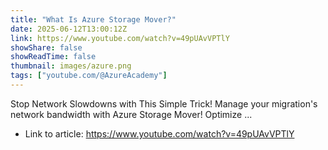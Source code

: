 ```yaml
---
title: "What Is Azure Storage Mover?"
date: 2025-06-12T13:00:12Z
link: https://www.youtube.com/watch?v=49pUAvVPTlY
showShare: false
showReadTime: false
thumbnail: images/azure.png
tags: ["youtube.com/@AzureAcademy"]
---
```

Stop Network Slowdowns with This Simple Trick! Manage your migration's network bandwidth with Azure Storage Mover! Optimize ...

- Link to article: https://www.youtube.com/watch?v=49pUAvVPTlY